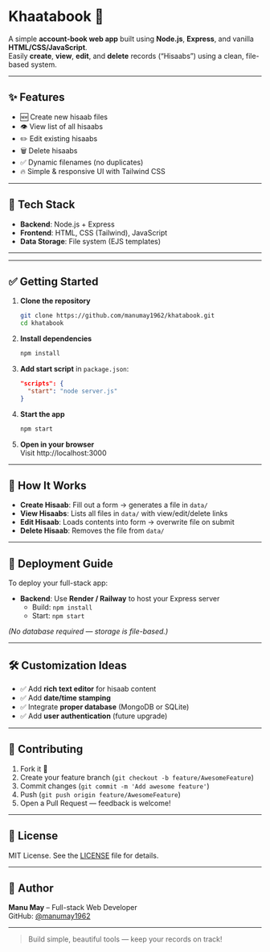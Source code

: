 # Khaatabook 📘

A simple **account-book web app** built using **Node.js**, **Express**, and vanilla **HTML/CSS/JavaScript**.  
Easily **create**, **view**, **edit**, and **delete** records (“Hisaabs”) using a clean, file-based system.

---

## ✨ Features

- 🆕 Create new hisaab files
- 👁️ View list of all hisaabs
- ✏️ Edit existing hisaabs
- 🗑️ Delete hisaabs
- ✅ Dynamic filenames (no duplicates)
- 🔥 Simple & responsive UI with Tailwind CSS

---

## 🧩 Tech Stack

- **Backend**: Node.js + Express
- **Frontend**: HTML, CSS (Tailwind), JavaScript
- **Data Storage**: File system (EJS templates)

---


---

## ✅ Getting Started

1. **Clone the repository**
    ```bash
    git clone https://github.com/manumay1962/khatabook.git
    cd khatabook
    ```

2. **Install dependencies**
    ```bash
    npm install
    ```

3. **Add start script** in `package.json`:
    ```json
    "scripts": {
      "start": "node server.js"
    }
    ```

4. **Start the app**
    ```bash
    npm start
    ```

5. **Open in your browser**  
   Visit http://localhost:3000

---

## 🚀 How It Works

- **Create Hisaab**: Fill out a form → generates a file in `data/`
- **View Hisaabs**: Lists all files in `data/` with view/edit/delete links
- **Edit Hisaab**: Loads contents into form → overwrite file on submit
- **Delete Hisaab**: Removes the file from `data/`

---

## 🚀 Deployment Guide

To deploy your full-stack app:

- **Backend**: Use **Render / Railway** to host your Express server  
  - Build: `npm install`  
  - Start: `npm start`

*(No database required — storage is file-based.)*

---

## 🛠️ Customization Ideas

- ✅ Add **rich text editor** for hisaab content
- ✅ Add **date/time stamping**
- ✅ Integrate **proper database** (MongoDB or SQLite)
- ✅ Add **user authentication** (future upgrade)

---

## 🤝 Contributing

1. Fork it 🌱  
2. Create your feature branch (`git checkout -b feature/AwesomeFeature`)  
3. Commit changes (`git commit -m 'Add awesome feature'`)  
4. Push (`git push origin feature/AwesomeFeature`)  
5. Open a Pull Request — feedback is welcome!

---

## 📝 License

MIT License. See the [LICENSE](LICENSE) file for details.

---

## 👋 Author

**Manu May** – Full-stack Web Developer  
GitHub: [@manumay1962](https://github.com/manumay1962)

---

> Build simple, beautiful tools — keep your records on track!  
